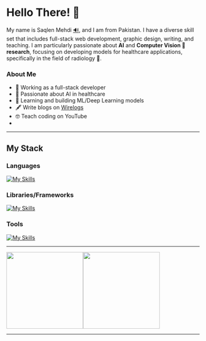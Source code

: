 # Hello There! 👋

My name is Saqlen Mehdi <a href="http://ipa-reader.xyz/?text=s%CA%8Cklen" title="tap to hear">🔊</a>, and I am from Pakistan. I have a diverse skill set that includes full-stack web development, graphic design, writing, and teaching. I am particularly passionate about **AI** and **Computer Vision 🤖 research**, focusing on developing models for healthcare applications, specifically in the field of radiology 🧬.


### About Me

 - ‍💼 Working as a full-stack developer
 - 🤖 Passionate about AI in healthcare
 - 🧠 Learning and building ML/Deep Learning models 
 - 🖋️ Write blogs on <a href="https://www.wirelogs.com">Wirelogs</a> 
 - 🤓 Teach coding on YouTube
 - 
<hr/>


## My Stack
### Languages

[![My Skills](https://skillicons.dev/icons?i=js,python,cpp,css,html,typescript,rust)](https://skillicons.dev)
### Libraries/Frameworks
[![My Skills](https://skillicons.dev/icons?i=nodejs,react,redux,nextjs,flask,express,tailwind,scss,bootstrap,tauri,electron)](https://skillicons.dev)
### Tools
[![My Skills](https://skillicons.dev/icons?i=vscode,git,github,thunder,postman)](https://skillicons.dev)

<hr/>
<div style="display:flex; gap:10">


<a href="https://github.com/mehdisaqlen">
  <img height=200 align="center" src="https://github-readme-stats.vercel.app/api?username=mehdisaqlen&show_icons=true&theme=tokyonight" />
</a>


<a href="https://github.com/mehdisaqlen">
  <img height=200 align="center" src="https://github-readme-stats.vercel.app/api/top-langs?username=mehdisaqlen&layout=compact&langs_count=8&card_width=320&theme=tokyonight" />
</a>



</div>
 <hr/>




